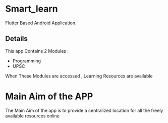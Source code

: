 # Smart_learn

Flutter Based Android Application.

## Details

This app Contains 2 Modules :
- Programming
-  UPSC

When These Modules are accessed , Learning Resources are available

# Main Aim of the APP

The Main Aim of the app is to provide a centralized location for all the freely available resources online

